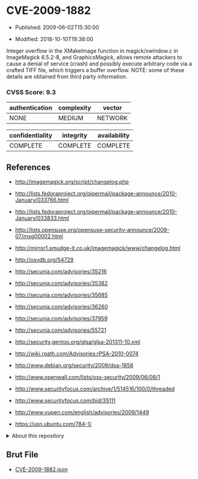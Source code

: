 # CVE-2009-1882

- Published: 2009-06-02T15:30:00

- Modified: 2018-10-10T19:38:00

Integer overflow in the XMakeImage function in magick/xwindow.c in ImageMagick 6.5.2-8, and GraphicsMagick, allows remote attackers to cause a denial of service (crash) and possibly execute arbitrary code via a crafted TIFF file, which triggers a buffer overflow.  NOTE: some of these details are obtained from third party information.

### CVSS Score: **9.3**

| authentication | complexity | vector |
| --- | --- | --- |
| NONE | MEDIUM | NETWORK |

| confidentiality | integrity | availability |
| --- | --- | --- |
| COMPLETE | COMPLETE | COMPLETE |

## References

* http://imagemagick.org/script/changelog.php

* http://lists.fedoraproject.org/pipermail/package-announce/2010-January/033766.html

* http://lists.fedoraproject.org/pipermail/package-announce/2010-January/033833.html

* http://lists.opensuse.org/opensuse-security-announce/2009-07/msg00002.html

* http://mirror1.smudge-it.co.uk/imagemagick/www/changelog.html

* http://osvdb.org/54729

* http://secunia.com/advisories/35216

* http://secunia.com/advisories/35382

* http://secunia.com/advisories/35685

* http://secunia.com/advisories/36260

* http://secunia.com/advisories/37959

* http://secunia.com/advisories/55721

* http://security.gentoo.org/glsa/glsa-201311-10.xml

* http://wiki.rpath.com/Advisories:rPSA-2010-0074

* http://www.debian.org/security/2009/dsa-1858

* http://www.openwall.com/lists/oss-security/2009/06/08/1

* http://www.securityfocus.com/archive/1/514516/100/0/threaded

* http://www.securityfocus.com/bid/35111

* http://www.vupen.com/english/advisories/2009/1449

* https://usn.ubuntu.com/784-1/

<details>
<summary>About this repository</summary> 

  This repository is part of the project [Live Hack CVE](https://github.com/Live-Hack-CVE). Main website can be found [www.live-hack.org](https://www.live-hack.org) 
  
  Made by [Sn0wAlice](https://github.com/Sn0wAlice) for the people that care about security and need to have a feed of the latest CVEs. Hope you enjoy it, don't forget to star the repo and follow me on [Twitter](https://twitter.com/Sn0wAlice) and [Github](https://github.com/Sn0wAlice). And that is my [personnal website](https://www.alice-snow.me/)

  - [Home Page](https://github.com/Live-Hack-CVE)
  - [Framework](https://github.com/Live-Hack-CVE/cve-framework)
  - [CVE database](https://github.com/Live-Hack-CVE/full_database)
  - [Changelog](https://github.com/Live-Hack-CVE/Changelog)
</details>

## Brut File

* [CVE-2009-1882.json](https://raw.githubusercontent.com/Live-Hack-CVE/full_database/main/cves/2009/CVE-2009-1882.json)

